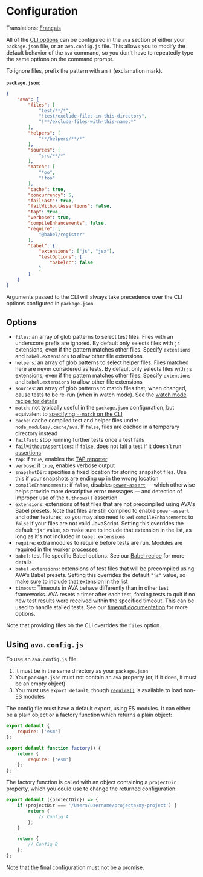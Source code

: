 # Configuration

Translations: [Français](https://github.com/avajs/ava-docs/blob/master/fr_FR/docs/06-configuration.md)

All of the [CLI options](./05-command-line.md) can be configured in the `ava` section of either your `package.json` file, or an `ava.config.js` file. This allows you to modify the default behavior of the `ava` command, so you don't have to repeatedly type the same options on the command prompt.

To ignore files, prefix the pattern with an `!` (exclamation mark).

**`package.json`:**

```json
{
	"ava": {
		"files": [
			"test/**/*",
			"!test/exclude-files-in-this-directory",
			"!**/exclude-files-with-this-name.*"
		],
		"helpers": [
			"**/helpers/**/*"
		],
		"sources": [
			"src/**/*"
		],
		"match": [
			"*oo",
			"!foo"
		],
		"cache": true,
		"concurrency": 5,
		"failFast": true,
		"failWithoutAssertions": false,
		"tap": true,
		"verbose": true,
		"compileEnhancements": false,
		"require": [
			"@babel/register"
		],
		"babel": {
			"extensions": ["js", "jsx"],
			"testOptions": {
				"babelrc": false
			}
		}
	}
}
```

Arguments passed to the CLI will always take precedence over the CLI options configured in `package.json`.

## Options

- `files`: an array of glob patterns to select test files. Files with an underscore prefix are ignored. By default only selects files with `js` extensions, even if the pattern matches other files. Specify `extensions` and `babel.extensions` to allow other file extensions
- `helpers`: an array of glob patterns to select helper files. Files matched here are never considered as tests. By default only selects files with `js` extensions, even if the pattern matches other files. Specify `extensions` and `babel.extensions` to allow other file extensions
- `sources`: an array of glob patterns to match files that, when changed, cause tests to be re-run (when in watch mode). See the [watch mode recipe for details](https://github.com/avajs/ava/blob/master/docs/recipes/watch-mode.md#source-files-and-test-files)
- `match`: not typically useful in the `package.json` configuration, but equivalent to [specifying `--match` on the CLI](./05-command-line.md#running-tests-with-matching-titles)
- `cache`: cache compiled test and helper files under `node_modules/.cache/ava`. If `false`, files are cached in a temporary directory instead
- `failFast`: stop running further tests once a test fails
- `failWithoutAssertions`: if `false`, does not fail a test if it doesn't run [assertions](./03-assertions.md)
- `tap`: if `true`, enables the [TAP reporter](./05-command-line.md#tap-reporter)
- `verbose`: if `true`, enables verbose output
- `snapshotDir`: specifies a fixed location for storing snapshot files. Use this if your snapshots are ending up in the wrong location
- `compileEnhancements`: if `false`, disables [`power-assert`](./03-assertions.md#enhanced-assertion-messages) — which otherwise helps provide more descriptive error messages — and detection of improper use of the `t.throws()` assertion
- `extensions`: extensions of test files that are not precompiled using AVA's Babel presets. Note that files are still compiled to enable `power-assert` and other features, so you may also need to set `compileEnhancements` to `false` if your files are not valid JavaScript. Setting this overrides the default `"js"` value, so make sure to include that extension in the list, as long as it's not included in `babel.extensions`
- `require`: extra modules to require before tests are run. Modules are required in the [worker processes](./01-writing-tests.md#process-isolation)
- `babel`: test file specific Babel options. See our [Babel recipe](./recipes/babel.md#configuring-babel) for more details
- `babel.extensions`: extensions of test files that will be precompiled using AVA's Babel presets. Setting this overrides the default `"js"` value, so make sure to include that extension in the list
- `timeout`: Timeouts in AVA behave differently than in other test frameworks. AVA resets a timer after each test, forcing tests to quit if no new test results were received within the specified timeout. This can be used to handle stalled tests. See our [timeout documentation](./07-test-timeouts.md) for more options.

Note that providing files on the CLI overrides the `files` option.

## Using `ava.config.js`

To use an `ava.config.js` file:

1. It must be in the same directory as your `package.json`
2. Your `package.json` must not contain an `ava` property (or, if it does, it must be an empty object)
3. You must use `export default`, though [`require()`](https://nodejs.org/api/modules.html#modules_require_id) is available to load non-ES modules

The config file must have a default export, using ES modules. It can either be a plain object or a factory function which returns a plain object:

```js
export default {
	require: ['esm']
};
```

```js
export default function factory() {
	return {
		require: ['esm']
	};
};
```

The factory function is called with an object containing a `projectDir` property, which you could use to change the returned configuration:

```js
export default ({projectDir}) => {
	if (projectDir === '/Users/username/projects/my-project') {
		return {
			// Config A
		};
	}

	return {
		// Config B
	};
};
```

Note that the final configuration must not be a promise.
